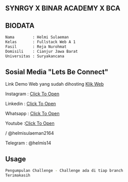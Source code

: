 ## SYNRGY X BINAR ACADEMY X BCA 


## BIODATA

```sh
Nama        : Helmi Sulaeman
Kelas       : Fullstack Web A 1
Fasil       : Reja Nurohmat
Domisili    : Cianjur Jawa Barat
Universitas : Suryakancana
```

## Sosial Media "Lets Be Connect"
<p>Link Demo Web yang sudah dihosting <a href="http://immense-river-47392.herokuapp.com/">Klik Web</a></p>

<p>Instagram : <a href="https://www.instagram.com/helmis.vip/">Click To Open</a></p>
<p>Linkedin  : <a href="https://www.linkedin.com/in/helmi-sulaeman-9429201a7/">Click To Open</a></p>
<p>Whatsapp  : <a href="https://api.whatsapp.com/send?phone=6283817472272&amp;text">Click To Open</a></p>
<p>Youtube   :<a href="https://www.youtube.com/channel/UCAvJBvgcaa9I4IJAMYszfDw">Click To Open</a></p> / @helmisulaeman2164
<p>Telegram  : @helmis14</p>


## Usage

```sh
Pengumpulan Challenge - Challenge ada di tiap branch 
Terimakasih
```


